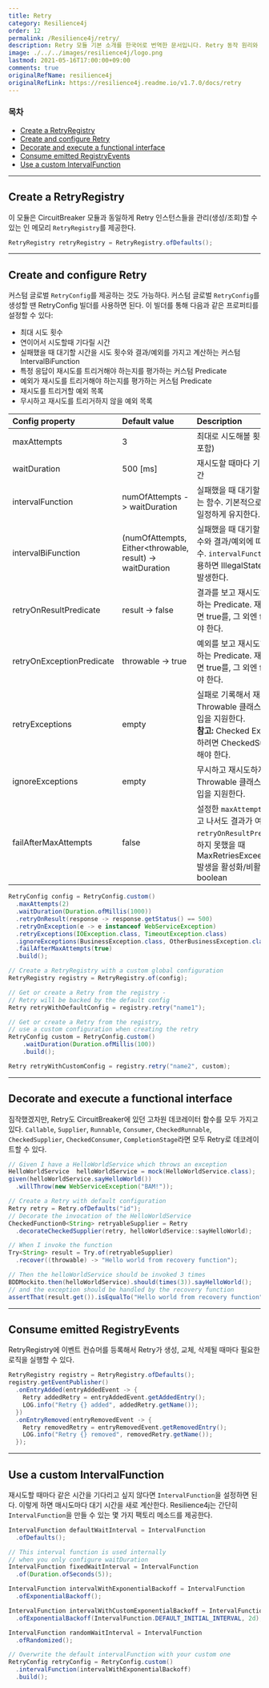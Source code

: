 ```yaml
---
title: Retry
category: Resilience4j
order: 12
permalink: /Resilience4j/retry/
description: Retry 모듈 기본 소개를 한국어로 번역한 문서입니다. Retry 동작 원리와 설정값을 소개합니다.
image: ./../../images/resilience4j/logo.png
lastmod: 2021-05-16T17:00:00+09:00
comments: true
originalRefName: resilience4j
originalRefLink: https://resilience4j.readme.io/v1.7.0/docs/retry
---
```


### 목차

- [Create a RetryRegistry](#create-a-retryregistry)
- [Create and configure Retry](#create-and-configure-retry)
- [Decorate and execute a functional interface](#decorate-and-execute-a-functional-interface)
- [Consume emitted RegistryEvents](#consume-emitted-registryevents)
- [Use a custom IntervalFunction](#use-a-custom-intervalfunction)

---

## Create a RetryRegistry

이 모듈은 CircuitBreaker 모듈과 동일하게 Retry 인스턴스들을 관리(생성/조회)할 수 있는 인 메모리 `RetryRegistry`를 제공한다.

```java
RetryRegistry retryRegistry = RetryRegistry.ofDefaults();
```

---

## Create and configure Retry

커스텀 글로벌 `RetryConfig`를 제공하는 것도 가능하다. 커스텀 글로벌 `RetryConfig`를 생성할 땐 RetryConfig 빌더를 사용하면 된다. 이 빌더를 통해 다음과 같은 프로퍼티를 설정할 수 있다:

- 최대 시도 횟수
- 연이어서 시도할때 기다릴 시간
- 실패했을 때 대기할 시간을 시도 횟수와 결과/예외를 가지고 계산하는 커스텀 IntervalBiFunction
- 특정 응답이 재시도를 트리거해야 하는지를 평가하는 커스텀 Predicate
- 예외가 재시도를 트리거해야 하는지를 평가하는 커스텀 Predicate
- 재시도를 트리거할 예외 목록
- 무시하고 재시도를 트리거하지 않을 예외 목록

| Config property                                              | Default value                                                | Description                                                  |
| :----------------------------------------------------------- | :----------------------------------------------------------- | :----------------------------------------------------------- |
| <span class="custom-blockquote">maxAttempts</span>           | 3                                                            | 최대로 시도해볼 횟수 (최초 호출도 포함)                      |
| <span class="custom-blockquote">waitDuration</span>          | 500 [ms]                                                     | 재시도할 때마다 기다리는 고정 시간                           |
| <span class="custom-blockquote">intervalFunction</span>      | <span class="custom-blockquote">numOfAttempts -> waitDuration</span> | 실패했을 때 대기할 시간을 수정하는 함수. 기본적으로는 대기 시간을 일정하게 유지한다. |
| <span class="custom-blockquote">intervalBiFunction</span>    | <span class="custom-blockquote">(numOfAttempts, Either<throwable, result) -> waitDuration</span> | 실패했을 때 대기할 시간을 시도 횟수와 결과/예외에 따라 수정하는 함수. `intervalFunction`과 함께 사용하면 IllegalStateException이 발생한다. |
| <span class="custom-blockquote">retryOnResultPredicate</span> | <span class="custom-blockquote">result -> false</span>       | 결과를 보고 재시도해야 할지 평가하는 Predicate. 재시도해야 한다면 true를, 그 외엔 false를 반환해야 한다. |
| <span class="custom-blockquote">retryOnExceptionPredicate</span> | <span class="custom-blockquote">throwable -> true</span>     | 예외를 보고 재시도해야 할지 평가하는 Predicate. 재시도해야 한다면 true를, 그 외엔 false를 반환해야 한다. |
| <span class="custom-blockquote">retryExceptions</span>       | empty                                                        | 실패로 기록해서 재시도할 Throwable 클래스 목록. 하위 타입을 지원한다.<br>**참고:** Checked Exception을 사용하려면 CheckedSupplier를 사용해야 한다. |
| <span class="custom-blockquote">ignoreExceptions</span>      | empty                                                        | 무시하고 재시도하지 않을 Throwable 클래스 목록. 하위 타입을 지원한다. |
| <span class="custom-blockquote">failAfterMaxAttempts</span>  | false                                                        | 설정한 `maxAttempts`만큼 재시도하고 나서도 결과가 여전히 `retryOnResultPredicate`를 통과하지 못했을 때 MaxRetriesExceededException 발생을 활성화/비활성화하는 boolean |

```java
RetryConfig config = RetryConfig.custom()
  .maxAttempts(2)
  .waitDuration(Duration.ofMillis(1000))
  .retryOnResult(response -> response.getStatus() == 500)
  .retryOnException(e -> e instanceof WebServiceException)
  .retryExceptions(IOException.class, TimeoutException.class)
  .ignoreExceptions(BusinessException.class, OtherBusinessException.class)
  .failAfterMaxAttempts(true)
  .build();

// Create a RetryRegistry with a custom global configuration
RetryRegistry registry = RetryRegistry.of(config);

// Get or create a Retry from the registry - 
// Retry will be backed by the default config
Retry retryWithDefaultConfig = registry.retry("name1");

// Get or create a Retry from the registry, 
// use a custom configuration when creating the retry
RetryConfig custom = RetryConfig.custom()
    .waitDuration(Duration.ofMillis(100))
    .build();

Retry retryWithCustomConfig = registry.retry("name2", custom);
```

---

## Decorate and execute a functional interface

짐작했겠지만, Retry도 CircuitBreaker에 있던 고차원 데코레이터 함수를 모두 가지고 있다. `Callable`, `Supplier`, `Runnable`, `Consumer`, `CheckedRunnable`, `CheckedSupplier`, `CheckedConsumer`, `CompletionStage`라면 모두 Retry로 데코레이트할 수 있다.

```java
// Given I have a HelloWorldService which throws an exception
HelloWorldService  helloWorldService = mock(HelloWorldService.class);
given(helloWorldService.sayHelloWorld())
  .willThrow(new WebServiceException("BAM!"));

// Create a Retry with default configuration
Retry retry = Retry.ofDefaults("id");
// Decorate the invocation of the HelloWorldService
CheckedFunction0<String> retryableSupplier = Retry
  .decorateCheckedSupplier(retry, helloWorldService::sayHelloWorld);

// When I invoke the function
Try<String> result = Try.of(retryableSupplier)
  .recover((throwable) -> "Hello world from recovery function");

// Then the helloWorldService should be invoked 3 times
BDDMockito.then(helloWorldService).should(times(3)).sayHelloWorld();
// and the exception should be handled by the recovery function
assertThat(result.get()).isEqualTo("Hello world from recovery function");
```

---

## Consume emitted RegistryEvents

RetryRegistry에 이벤트 컨슈머를 등록해서 Retry가 생성, 교체, 삭제될 때마다 필요한 로직을 실행할 수 있다.

```java
RetryRegistry registry = RetryRegistry.ofDefaults();
registry.getEventPublisher()
  .onEntryAdded(entryAddedEvent -> {
    Retry addedRetry = entryAddedEvent.getAddedEntry();
    LOG.info("Retry {} added", addedRetry.getName());
  })
  .onEntryRemoved(entryRemovedEvent -> {
    Retry removedRetry = entryRemovedEvent.getRemovedEntry();
    LOG.info("Retry {} removed", removedRetry.getName());
  });
```

---

## Use a custom IntervalFunction

재시도할 때마다 같은 시간을 기다리고 싶지 않다면 `IntervalFunction`을 설정하면 된다. 이렇게 하면 매시도마다 대기 시간을 새로 계산한다. Resilience4j는 간단히 `IntervalFunction`을 만들 수 있는 몇 가지 팩토리 메소드를 제공한다.

```java
IntervalFunction defaultWaitInterval = IntervalFunction
  .ofDefaults();

// This interval function is used internally 
// when you only configure waitDuration
IntervalFunction fixedWaitInterval = IntervalFunction
  .of(Duration.ofSeconds(5));

IntervalFunction intervalWithExponentialBackoff = IntervalFunction
  .ofExponentialBackoff();

IntervalFunction intervalWithCustomExponentialBackoff = IntervalFunction
  .ofExponentialBackoff(IntervalFunction.DEFAULT_INITIAL_INTERVAL, 2d);

IntervalFunction randomWaitInterval = IntervalFunction
  .ofRandomized();

// Overwrite the default intervalFunction with your custom one
RetryConfig retryConfig = RetryConfig.custom()
  .intervalFunction(intervalWithExponentialBackoff)
  .build();
```